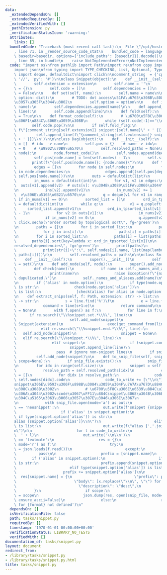 ```yaml
---
data:
  _extendedDependsOn: []
  _extendedRequiredBy: []
  _extendedVerifiedWith: []
  _pathExtension: py
  _verificationStatusIcon: ':warning:'
  attributes:
    links: []
  bundledCode: "Traceback (most recent call last):\n  File \"/opt/hostedtoolcache/Python/3.9.1/x64/lib/python3.9/site-packages/onlinejudge_verify/documentation/build.py\"\
    , line 71, in _render_source_code_stat\n    bundled_code = language.bundle(stat.path,\
    \ basedir=basedir, options={'include_paths': [basedir]}).decode()\n  File \"/opt/hostedtoolcache/Python/3.9.1/x64/lib/python3.9/site-packages/onlinejudge_verify/languages/python.py\"\
    , line 85, in bundle\n    raise NotImplementedError\nNotImplementedError\n"
  code: "import os\nfrom pathlib import Path\nimport re\nfrom copy import copy, deepcopy\n\
    import json\nfrom typing import TYPE_CHECKING, List, Optional, Type\nfrom collections\
    \ import deque, defaultdict\nimport click\n\ncomment_string  = {'cpp': '//', 'hpp':\
    \ '//', 'py': '#'}\n\nclass Snippet(object):\n    def __init__(self, extension):\n\
    \        self.extension = extension\n        self.name = ''\n        self.option\
    \ = {}\n        self.code = []\n        self.dependencies = []\n        self.fold_flag\
    \ = False\n\n    def set(self, name):\n        self.name = name\n\n    def config(self,\
    \ option: dict):\n        # TODO: dot access\u51FA\u6765\u308B\u3088\u3046\u306B\
    \u3057\u305F\u3044\u3002\n        self.option = option\n\n    def include(self,\
    \ name):\n        self.dependencies.append(name)\n\n    def append_line(self,\
    \ line):\n        self.code.append(line)\n\n    def fold(self):\n        self.fold_flag\
    \ = True\n\n    def format_code(self):\n        # \u6700\u5F8C\u306E\u7A7A\u884C\
    \u306F1\u884C\u306B\u3059\u308B\n        while (self.code[-1]=='\\n'):\n     \
    \       self.code.pop()\n\n        if self.fold_flag:\n            self.code.insert(0,\
    \ f\"{comment_string[self.extension]} snippet:{self.name}\" + ' {{{\\n')\n   \
    \         self.append_line(f\"{comment_string[self.extension]} snippet:{self.name}\"\
    \ + ' }}}\\n')\n\n\nclass Dag(object):\n    def __init__(self):\n        self.nodes\
    \ = []  # idx  -> name\n        self.pos = {}    # name -> idx\n        self.size\
    \ = 0    # \u9802\u70B9\u6570\n        self.resolved_paths = None\n\n    def add_node(self,\
    \ node):\n        node.format_code()\n        self.nodes.append(deepcopy(node))\n\
    \        self.pos[node.name] = len(self.nodes) - 1\n        self.size += 1\n \
    \       print(f\"{self.pos[node.name]}: {node.name}\")\n\n    def topological_sort(self):\n\
    \        edges = []\n        for node in self.nodes:\n            for dependency_node\
    \ in node.dependencies:\n                edges.append((self.pos[dependency_node],\
    \ self.pos[node.name]))\n\n        outs = defaultdict(list)\n        ins = defaultdict(list)\n\
    \        in_nums = defaultdict(int)\n        for v1, v2 in edges:\n          \
    \  outs[v1].append(v2)  # outs[v]: v\u304B\u3089\u51FA\u3066\u3044\u304F\u8FBA\
    \n            ins[v2].append(v1)\n            in_nums[v2] += 1         # ins[v]:\
    \  v\u306E\u5165\u6B21\u6570\n\n        q = deque(v1 for v1 in range(self.size)\
    \ if in_nums[v1] == 0)\n        sorted_list = []\n        ord_in_tpsorted_list\
    \ = defaultdict(int)\n        while q:\n            v1 = q.popleft()\n       \
    \     sorted_list.append(v1)\n            ord_in_tpsorted_list[v1] = len(sorted_list)\
    \ - 1\n            for v2 in outs[v1]:\n                in_nums[v2] -= 1\n   \
    \             if in_nums[v2] == 0:\n                    q.append(v2)\n       \
    \ click.secho(\"order sorted by topological sort\", fg='green')\n        print(sorted_list)\n\
    \n        paths = {}\n        for i in sorted_list:\n            paths[i] = set([i])\n\
    \            for j in ins[i]:\n                paths[i] = paths[i] | paths[j]\n\
    \n        for i in sorted_list:\n            paths[i] = list(paths[i])\n     \
    \       paths[i].sort(key=lambda x: ord_in_tpsorted_list[x])\n\n        click.secho(\"\
    resolved_dependencies\", fg='green')\n        print(paths)\n        for i in range(self.size):\n\
    \            print(str(i)+\":\", self.nodes[i].name, list(map(lambda x:self.nodes[x].name,\
    \ paths[i])))\n\n        self.resolved_paths = paths\n\n\nclass Snippets(Dag):\n\
    \    def __init__(self):\n        super().__init__()\n        self._names_and_aliases\
    \ = set()\n\n    def add_node(self, node):\n        super().add_node(node)\n\n\
    \        def check(name):\n            if name in self._names_and_aliases:\n \
    \               print(name)\n                raise Exception(f\"{name} declaration\
    \ dupulicated.\")\n            self._names_and_aliases.add(name)\n\n        check(node.name)\n\
    \n        if ('alias' in node.option):\n            if type(node.option['alias'])\
    \ is str:\n                check(node.option['alias'])\n            elif type(node.option['alias'])\
    \ is list:\n                [check(alias) for alias in node.option['alias']]\n\
    \n    def extract_snips(self, f: Path, extension: str) -> list:\n        def get_command_from(line)\
    \ -> str:\n            s = line.find('%')\f\n            e = line.find('%', s+1)\n\
    \            command = line[s+1:e]\n            return command\n\n        snippet\
    \ = None\n        with f.open() as f:\n            for line in f:\n          \
    \      if re.search(\"\\%snippet.set.*\\%\", line):\n                    if snippet:\n\
    \                        self.add_node(snippet)\n                    snippet =\
    \ Snippet(extension)\n                    exec(get_command_from(line))\n     \
    \           elif re.search(\"\\%snippet.end.*\\%\", line):\n                 \
    \   self.add_node(snippet)\n                    snippet = None\n             \
    \   elif re.search(\"\\%snippet.*\\%\", line):\n                    exec(get_command_from(line))\n\
    \                elif snippet:\n                    if (snippet.code or line.strip()):\n\
    \                        snippet.append_line(line)\n                else:\n  \
    \                  pass  # ignore non-snippet lines\n        if snippet:\n   \
    \         self.add_node(snippet)\n\n    def to_snip_file(self, snip_file, format,\
    \ scope=None):\n        if snip_file.exists():\n            snip_file.unlink()\n\
    \n        for idx in range(self.size):\n            snippet = self.nodes[idx]\n\
    \            resolve_path = self.resolved_paths[idx]\n            code_to_write\
    \ = []\n            for didx in resolve_path:\n                code_to_write +=\
    \ self.nodes[didx].code\n                code_to_write += [\"\\n\"]  # snippet\u306E\
    snippet\u306E\u9593\u306F\u898B\u3084\u3059\u304F\u7A7A\u767D\u884C\u3092\u3044\
    \u308C\u308B\u3002\n            # \u6700\u5F8C\u306E\u6539\u884C\u306F\u3044\u3089\
    \u306A\u3044\u3002vscode\u3067\uFF11\u884Csnippet\u3068\u304B\u306B\u6539\u884C\
    \u304C\u5165\u3063\u3066\u3057\u307E\u3046\u306E\u3067\n            code_to_write.pop()\n\
    \n            with snip_file.open(mode='a') as out:\n                if format\
    \ == 'neosnippet':\n                    out.write(f'snippet {snippet.name}\\n')\n\
    \                    if ('alias' in snippet.option):\n                       \
    \ if type(snippet.option['alias']) is str:\n                            out.write(f\"\
    alias {snippet.option['alias']}\\n\")\n                        elif type(snippet.option['alias'])\
    \ is list:\n                            out.write(f\"alias {','.join(snippet.option['alias'])}\\\
    n\")\n\n                    for l in code_to_write:\n                        out.write('\
    \  ' + l)\n                    out.write('\\n\\n')\n                elif format\
    \ == 'textmate':\n                    res = {}\n                    with open(snip_file,\
    \ mode='r') as f:\n                        try:\n                            res\
    \ = json.loads(f.read())\n                        except:\n                  \
    \          pass\n\n                    prefix = [snippet.name]\n             \
    \       if ('alias' in snippet.option):\n                        if type(snippet.option['alias'])\
    \ is str:\n                            prefix.append(snippet.option['alias'])\n\
    \                        elif type(snippet.option['alias']) is list:\n       \
    \                     prefix += snippet.option['alias']\n\n                  \
    \  res[snippet.name] = {\n                            \"prefix\": prefix,\n  \
    \                          \"body\": [x.replace(\"\\n\", \"\") for x in code_to_write],\n\
    \                            \"description\": \"desc\",\n                    \
    \        }\n                    if scope:\n                        res[snippet.name]['scope']\
    \ = scope\n                    json.dump(res, open(snip_file, mode='w'), indent=2,\
    \ ensure_ascii=False)\n                else:\n                    raise Exception(f'to_snip_file\
    \ for {format} not defined')\n"
  dependsOn: []
  isVerificationFile: false
  path: tasks/snippet.py
  requiredBy: []
  timestamp: '1970-01-01 00:00:00+00:00'
  verificationStatus: LIBRARY_NO_TESTS
  verifiedWith: []
documentation_of: tasks/snippet.py
layout: document
redirect_from:
- /library/tasks/snippet.py
- /library/tasks/snippet.py.html
title: tasks/snippet.py
---
```

